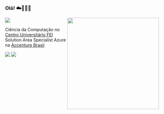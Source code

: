 ### Olá! :cloud:👩🏻‍💻

<img src="https://img.shields.io/static/v1?label=Overview&message=Camylla Dias">
<img src="https://raw.githubusercontent.com/MicaelliMedeiros/micaellimedeiros/master/image/computer-illustration.png" width="300px" align="right">

Ciência da Computação no [Centro Universitário FEI](https://portal.fei.edu.br/ciencia-da-computacao)<br/> 
Solution Area Specialist Azure na [Accenture Brasil](https://www.accenture.com/br-pt)

[<img src="https://img.shields.io/badge/LinkedIn-0077B5?style=for-the-badge&logo=linkedin&logoColor=white">](https://linkedin.com/in/camylladias)
[<img src="https://img.shields.io/badge/Microsoft-666666?style=for-the-badge&logo=microsoft&logoColor=white">](https://learn.microsoft.com/en-us/users/camyllalimadias/)
